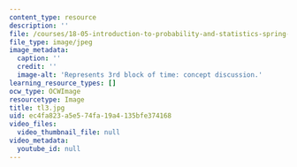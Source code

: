 ```yaml
---
content_type: resource
description: ''
file: /courses/18-05-introduction-to-probability-and-statistics-spring-2014/ec4fa823a5e574fa19a4135bfe374168_tl3.jpg
file_type: image/jpeg
image_metadata:
  caption: ''
  credit: ''
  image-alt: 'Represents 3rd block of time: concept discussion.'
learning_resource_types: []
ocw_type: OCWImage
resourcetype: Image
title: tl3.jpg
uid: ec4fa823-a5e5-74fa-19a4-135bfe374168
video_files:
  video_thumbnail_file: null
video_metadata:
  youtube_id: null
---
```

